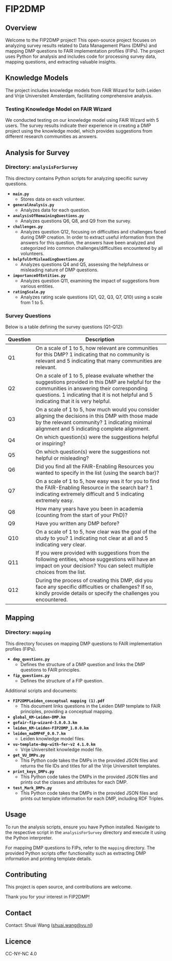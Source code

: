 # FIP2DMP

## Overview
Welcome to the FIP2DMP project! This open-source project focuses on analyzing survey results related to Data Management Plans (DMPs) and mapping DMP questions to FAIR implementation profiles (FIPs). The project uses Python for analysis and includes code for processing survey data, mapping questions, and extracting valuable insights.

## Knowledge Models
The project includes knowledge models from FAIR Wizard for both Leiden and Vrije Universiteit Amsterdam, facilitating comprehensive analysis.

### Testing Knowledge Model on FAIR Wizard
We conducted testing on our knowledge model using FAIR Wizard with 5 users. The survey results indicate their experience in creating a DMP project using the knowledge model, which provides suggestions from different research communities as answers.

## Analysis for Survey
### Directory: `analysisForSurvey`
This directory contains Python scripts for analyzing specific survey questions.

- **`main.py`**
  - Stores data on each volunteer.
- **`generalAnalysis.py`**
  - Analyzes data for each question.
- **`analysisOfRemainingQuestions.py`**
  - Analyzes questions Q6, Q8, and Q9 from the survey.
- **`challenges.py`**
  - Analyzes question Q12, focusing on difficulties and challenges faced during DMP creation. In order to extract useful information from the answers for this question, the answers have been analyzed and categorized into common challenges/difficulties encountered by all volunteers.
- **`helpfulOrMisleadingQuestions.py`**
  - Analyzes questions Q4 and Q5, assessing the helpfulness or misleading nature of DMP questions.
- **`importanceOfEntities.py`**
  - Analyzes question Q11, examining the impact of suggestions from various entities.
- **`ratingScale.py`**
  - Analyzes rating scale questions (Q1, Q2, Q3, Q7, Q10) using a scale from 1 to 5.

### Survey Questions
Below is a table defining the survey questions (Q1-Q12):

| Question | Description |
|----------|-------------|
| Q1       | On a scale of 1 to 5, how relevant are communities for this DMP? 1 indicating that no community is relevant and 5 indicating that many communities are relevant. |
| Q2       | On a scale of 1 to 5, please evaluate whether the suggestions provided in this DMP are helpful for the communities in answering their corresponding questions. 1 indicating that it is not helpful and 5 indicating that it is very helpful. |
| Q3       | On a scale of 1 to 5, how much would you consider aligning the decisions in this DMP with those made by the relevant community? 1 indicating minimal alignment and 5 indicating complete alignment. |
| Q4       | On which question(s) were the suggestions helpful or inspiring? |
| Q5       | On which question(s) were the suggestions not helpful or misleading? |
| Q6       | Did you find all the FAIR-Enabling Resources you wanted to specify in the list (using the search bar)? |
| Q7       | On a scale of 1 to 5, how easy was it for you to find the FAIR-Enabling Resource in the search bar? 1 indicating extremely difficult and 5 indicating extremely easy. |
| Q8       | How many years have you been in academia (counting from the start of your PhD)? |
| Q9       | Have you written any DMP before? |
| Q10      | On a scale of 1 to 5, how clear was the goal of the study to you? 1 indicating not clear at all and 5 indicating very clear. |
| Q11      | If you were provided with suggestions from the following entities, whose suggestions will have an impact on your decision? You can select multiple choices from the list. |
| Q12      | During the process of creating this DMP, did you face any specific difficulties or challenges? If so, kindly provide details or specify the challenges you encountered. |

## Mapping
### Directory: `mapping`
This directory focuses on mapping DMP questions to FAIR implementation profiles (FIPs).

- **`dmp_questions.py`**
  - Defines the structure of a DMP question and links the DMP questions to FAIR principles.
- **`fip_questions.py`**
  - Defines the structure of a FIP question.

Additional scripts and documents:
- **`FIP2DMPLeiden_conceptual mapping (1).pdf`**
  - This document links questions in the Leiden DMP template to FAIR principles, providing a conceptual mapping.
- **`global_KM-Leiden-DMP.km`**
- **`gofair-fip-wizard-3.0.0.3.km`**
- **`leiden_KM-Leiden-FIP2DMP_1.0.0.km`**
- **`leiden_maDMP4F_0.0.7.km`**
  - Leiden knowledge model files.
- **`vu-template-dmp-with-fer-v2 4.1.0.km`**
  - Vrije Universiteit knowledge model file.
- **`get_VU_DMPs.py`**
  - This Python code takes the DMPs in the provided JSON files and returns the file IDs and titles for all the Vrije Universiteit templates.
- **`print_keys_DMPs.py`**
  - This Python code takes the DMPs in the provided JSON files and prints out the classes and attributes for each DMP.
- **`test_Mark_DMPs.py`**
  - This Python code takes the DMPs in the provided JSON files and prints out template information for each DMP, including RDF Triples.

## Usage
To run the analysis scripts, ensure you have Python installed. Navigate to the respective script in the `analysisForSurvey` directory and execute it using the Python interpreter.

For mapping DMP questions to FIPs, refer to the `mapping` directory. The provided Python scripts offer functionality such as extracting DMP information and printing template details.

## Contributing
This project is open source, and contributions are welcome.

Thank you for your interest in FIP2DMP!

## Contact
Contact: Shuai Wang (shuai.wang@vu.nl)

## Licence
CC-NY-NC 4.0
